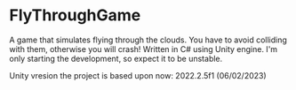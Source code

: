 # FlyThroughGame
A game that simulates flying through the clouds. You have to avoid colliding with them, otherwise you will crash! Written in C# using Unity engine. I'm only starting the development, so expect it to be unstable. 

Unity vresion the project is based upon now: 2022.2.5f1 (06/02/2023)
